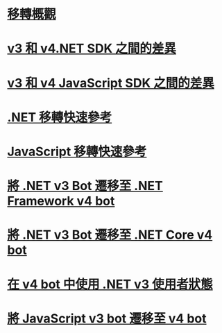 # [移轉概觀](migration-overview.md)
# [v3 和 v4.NET SDK 之間的差異](migration-about.md)
# [v3 和 v4 JavaScript SDK 之間的差異](migration-about-javascript.md)
# [.NET 移轉快速參考](net-migration-quickreference.md)
# [JavaScript 移轉快速參考](javascript-migration-quickreference.md)
# [將 .NET v3 Bot 遷移至 .NET Framework v4 bot](conversion-framework.md)
# [將 .NET v3 Bot 遷移至 .NET Core v4 bot](conversion-core.md)
# [在 v4 bot 中使用 .NET v3 使用者狀態](csharp-user-state-using.md)
# [將 JavaScript v3 bot 遷移至 v4 bot](conversion-javascript.md)
<!-- Remember to add JavaScript user state topic -->

<!-- Current target:
_intro/overview_
    Summary of our approach to migration, including what's in this node, with links. (pending)
Differences between the v3 and v4 .NET SDK
Differences between the v3 and v4 JavaScript SDK (pending rough draft Jonathan S)
.NET migration quick reference
JavaScript migration quick reference
Migrate a .NET v3 bot to a Framework v4 bot
Migrate a .NET v3 bot to a Core v4 bot
Migrate a JavaScript v3 bot to v4

(For walkthroughs and overview: mention why you'd use each approach)
-->